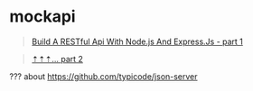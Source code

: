 # mockapi

> [Build A RESTful Api With Node.js And Express.Js - part 1](https://medium.com/@purposenigeria/build-a-restful-api-with-node-js-and-express-js-d7e59c7a3dfb)

> [⇡⇡⇡... part 2](https://medium.com/@purposenigeria/build-a-restful-api-with-node-js-and-express-js-part-two-3d7a82b8e00)

??? about https://github.com/typicode/json-server
